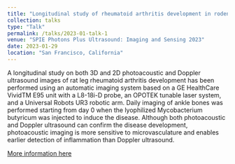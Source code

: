 ```yaml
---
title: "Longitudinal study of rheumatoid arthritis development in rodent model by photoacoustic and Doppler ultrasound"
collection: talks
type: "Talk"
permalink: /talks/2023-01-talk-1
venue: "SPIE Photons Plus Ultrasound: Imaging and Sensing 2023"
date: 2023-01-29
location: "San Francisco, California"
---
```


A longitudinal study on both 3D and 2D photoacoustic and Doppler ultrasound images of rat leg rheumatoid arthritis development has been performed using an automatic imaging system based on a GE HealthCare VividTM E95 unit with a L8-18i-D probe, an OPOTEK tunable laser system, and a Universal Robots UR3 robotic arm. Daily imaging of ankle bones was performed starting from day 0 when the lyophilized Mycobacterium butyricum was injected to induce the disease. Although both photoacoustic and Doppler ultrasound can confirm the disease development, photoacoustic imaging is more sensitive to microvasculature and enables earlier detection of inflammation than Doppler ultrasound.

[More information here](https://www.spiedigitallibrary.org/conference-proceedings-of-spie/PC12379/PC123791D/Longitudinal-study-of-rheumatoid-arthritis-development-in-rodent-model-by/10.1117/12.2650248.full?SSO=1)
